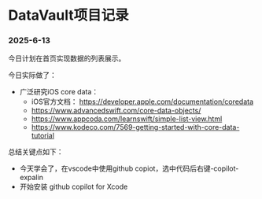 # DataVault项目记录

### 2025-6-13
今日计划在首页实现数据的列表展示。

今日实际做了：
- 广泛研究iOS core data：
    - iOS官方文档： https://developer.apple.com/documentation/coredata
    - https://www.advancedswift.com/core-data-objects/
    - https://www.appcoda.com/learnswift/simple-list-view.html
    - https://www.kodeco.com/7569-getting-started-with-core-data-tutorial
    

总结关键点如下：
- 今天学会了，在vscode中使用github copiot，选中代码后右键-copilot-expalin
- 开始安装 github copilot for Xcode


